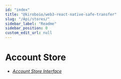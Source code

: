 ```yaml
---
id: "index"
title: "@kiroboio/web3-react-native-safe-transfer"
slug: "/Api/stores/"
sidebar_label: "Readme"
sidebar_position: 0
custom_edit_url: null
---
```


# Account Store

- *<a href="./stores/interfaces/IAccount">Account Store Interface</a>*
